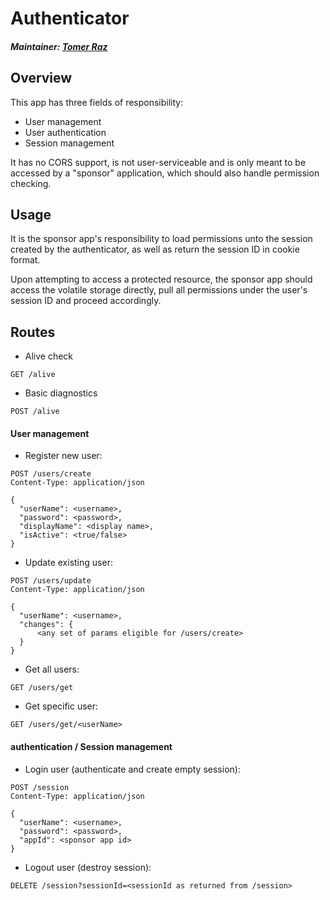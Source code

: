 # Authenticator
##### Maintainer: [Tomer Raz](qtomerr@gmail.com)

## Overview
This app has three fields of responsibility:

* User management
* User authentication
* Session management

It has no CORS support, is not user-serviceable and is only meant to be
 accessed by a "sponsor" application, which should also handle permission checking.

## Usage

It is the sponsor app's responsibility to load permissions unto the
session created by the authenticator, as well as return the session ID
in cookie format.

Upon attempting to access a protected resource, the sponsor app should
access the volatile storage directly, pull all permissions under the
user's session ID and proceed accordingly.

## Routes

* Alive check

```
GET /alive
```

* Basic diagnostics

```
POST /alive
```

#### User management

* Register new user:

```
POST /users/create
Content-Type: application/json

{
  "userName": <username>,
  "password": <password>,
  "displayName": <display name>,
  "isActive": <true/false>
}
```

* Update existing user:

```
POST /users/update
Content-Type: application/json

{
  "userName": <username>,
  "changes": {
      <any set of params eligible for /users/create>
  }
}
```

* Get all users:

```
GET /users/get
```

* Get specific user:

```
GET /users/get/<userName>
```

#### authentication / Session management

* Login user (authenticate and create empty session):

```
POST /session
Content-Type: application/json

{
  "userName": <username>,
  "password": <password>,
  "appId": <sponsor app id>
}
```

* Logout user (destroy session):

```
DELETE /session?sessionId=<sessionId as returned from /session>
```
